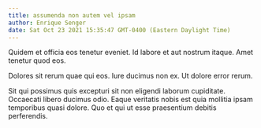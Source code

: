 ```yaml
---
title: assumenda non autem vel ipsam
author: Enrique Senger
date: Sat Oct 23 2021 15:35:47 GMT-0400 (Eastern Daylight Time)
---
```

Quidem et officia eos tenetur eveniet. Id labore et aut nostrum itaque. Amet tenetur quod eos.

 Dolores sit rerum quae qui eos. Iure ducimus non ex. Ut dolore error rerum.

 Sit qui possimus quis excepturi sit non eligendi laborum cupiditate. Occaecati libero ducimus odio. Eaque veritatis nobis est quia mollitia ipsam temporibus quasi dolore. Quo et qui ut esse praesentium debitis perferendis.